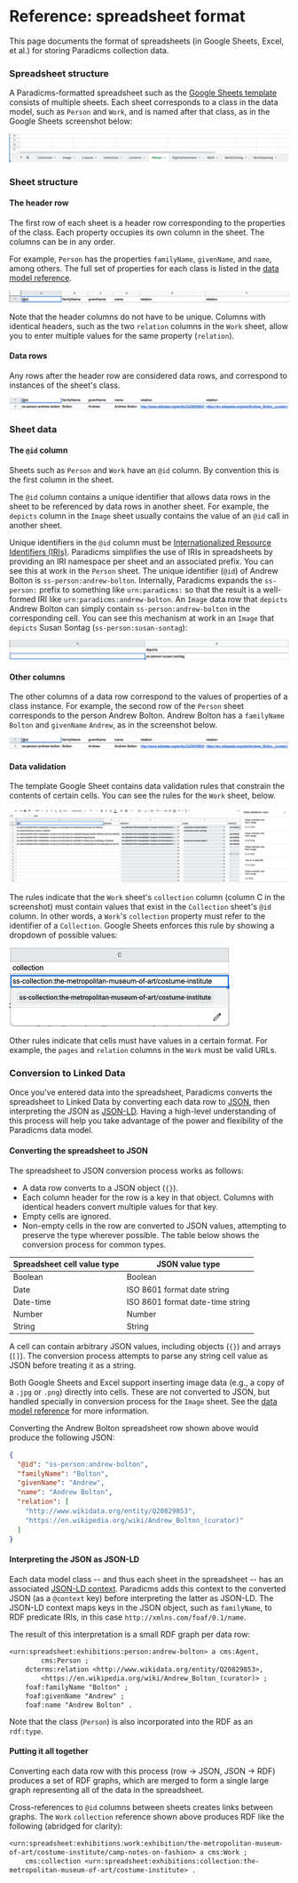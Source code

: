 # Reference: spreadsheet format

This page documents the format of spreadsheets (in Google Sheets, Excel, et al.) for storing Paradicms collection data.


### Spreadsheet structure

A Paradicms-formatted spreadsheet such as the [Google Sheets template](https://docs.google.com/spreadsheets/d/1j2oaMvMxY4pnXO-sEH_fky2R2gm6TQeIev_Q8rVOD4M/edit#gid=0) consists of multiple sheets. Each sheet corresponds to a class in the data model, such as `Person` and `Work`, and is named after that class, as in the Google Sheets screenshot below:

![Screenshot of spreadsheet sheet tabs](img/spreadsheet-structure/sheets.png)


### Sheet structure

#### The header row

The first row of each sheet is a header row corresponding to the properties of the class. Each property occupies its own column in the sheet. The columns can be in any order.

For example, `Person` has the properties `familyName`, `givenName`, and `name`, among others. The full set of properties for each class is listed in the [data model reference](../data-model).

![Screenshot of a header row](img/spreadsheet-structure/header-row.png)

Note that the header columns do not have to be unique. Columns with identical headers, such as the two `relation` columns in the `Work` sheet, allow you to enter multiple values for the same property (`relation`).

#### Data rows

Any rows after the header row are considered data rows, and correspond to instances of the sheet's class.

![Screenshot of a data row](img/spreadsheet-structure/data-row.png)


### Sheet data

#### The `@id` column

Sheets such as `Person` and `Work` have an `@id` column. By convention this is the first column in the sheet.

The `@id` column contains a unique identifier that allows data rows in the sheet to be referenced by data rows in another sheet. For example, the `depicts` column in the `Image` sheet usually contains the value of an `@id` call in another sheet.

Unique identifiers in the `@id` column must be [Internationalized Resource Identifiers (IRIs)](https://en.wikipedia.org/wiki/Internationalized_Resource_Identifier). Paradicms simplifies the use of IRIs in spreadsheets by providing an IRI namespace per sheet and an associated prefix. You can see this at work in the `Person` sheet. The unique identifier (`@id`) of Andrew Bolton is `ss-person:andrew-bolton`. Internally, Paradicms expands the `ss-person:` prefix to something like `urn:paradicms:` so that the result is a well-formed IRI like `urn:paradicms:andrew-bolton`. An `Image` data row that `depicts` Andrew Bolton can simply contain `ss-person:andrew-bolton` in the corresponding cell. You can see this mechanism at work in an `Image` that `depicts` Susan Sontag (`ss-person:susan-sontag`):

![Screenshot of an @id reference](img/spreadsheet-structure/id-reference.png)

#### Other columns

The other columns of a data row correspond to the values of properties of a class instance.  For example, the second row of the `Person` sheet corresponds to the person Andrew Bolton. Andrew Bolton has a `familyName` `Bolton` and `givenName` `Andrew`, as in the screenshot below.

![Screenshot of a data row](img/spreadsheet-structure/data-row.png)

#### Data validation

The template Google Sheet contains data validation rules that constrain the contents of certain cells. You can see the rules for the `Work` sheet, below.

![Screenshot of data validation rules](img/spreadsheet-structure/data-validation.png)

The rules indicate that the `Work` sheet's `collection` column (column C in the screenshot) must contain values that exist in the `Collection` sheet's `@id` column. In other words, a `Work`'s `collection` property must refer to the identifier of a `Collection`. Google Sheets enforces this rule by showing a dropdown of possible values:

![Screenshot of Work collection dropdown](img/spreadsheet-structure/work-collection-dropdown.png)

Other rules indicate that cells must have values in a certain format. For example, the `pages` and `relation` columns in the `Work` must be valid URLs.


### Conversion to Linked Data

Once you've entered data into the spreadsheet, Paradicms converts the spreadsheet to Linked Data by converting each data row to [JSON](https://www.json.org/), then interpreting the JSON as [JSON-LD](https://json-ld.org/). Having a high-level understanding of this process will help you take advantage of the power and flexibility of the Paradicms data model.

#### Converting the spreadsheet to JSON

The spreadsheet to JSON conversion process works as follows:

* A data row converts to a JSON object (`{}`).
* Each column header for the row is a key in that object. Columns with identical headers convert multiple values for that key.
* Empty cells are ignored.
* Non-empty cells in the row are converted to JSON values, attempting to preserve the type wherever possible. The table below shows the conversion process for common types.

| Spreadsheet cell value type | JSON value type                  |
|-----------------------------|----------------------------------|
| Boolean                     | Boolean                          |
| Date                        | ISO 8601 format date string      |
| Date-time                   | ISO 8601 format date-time string |
| Number                      | Number                           |
| String                      | String                           |

A cell can contain arbitrary JSON values, including objects (`{}`) and arrays (`[]`). The conversion process attempts to parse any string cell value as JSON before treating it as a string.

Both Google Sheets and Excel support inserting image data (e.g., a copy of a `.jpg` or `.png`) directly into cells. These are not converted to JSON, but handled specially in conversion process for the `Image` sheet. See the [data model reference](./data-model) for more information.

Converting the Andrew Bolton spreadsheet row shown above would produce the following JSON:
```json
{
  "@id": "ss-person:andrew-bolton",
  "familyName": "Bolton",
  "givenName": "Andrew",
  "name": "Andrew Bolton",
  "relation": [
    "http://www.wikidata.org/entity/Q20829853",
    "https://en.wikipedia.org/wiki/Andrew_Bolton_(curator)"
  ]
}
```

#### Interpreting the JSON as JSON-LD

Each data model class -- and thus each sheet in the spreadsheet -- has an associated [JSON-LD context](https://www.w3.org/TR/json-ld11/#the-context). Paradicms adds this context to the converted JSON (as a `@context` key) before interpreting the latter as JSON-LD. The JSON-LD context maps keys in the JSON object, such as `familyName`, to RDF predicate IRIs, in this case `http://xmlns.com/foaf/0.1/name`. 

The result of this interpretation is a small RDF graph per data row:

```
<urn:spreadsheet:exhibitions:person:andrew-bolton> a cms:Agent,
        cms:Person ;
    dcterms:relation <http://www.wikidata.org/entity/Q20829853>,
        <https://en.wikipedia.org/wiki/Andrew_Bolton_(curator)> ;
    foaf:familyName "Bolton" ;
    foaf:givenName "Andrew" ;
    foaf:name "Andrew Bolton" .
```

Note that the class (`Person`) is also incorporated into the RDF as an `rdf:type`.

#### Putting it all together

Converting each data row with this process (row -> JSON, JSON -> RDF) produces a set of RDF graphs, which are merged to form a single large graph representing all of the data in the spreadsheet.

Cross-references to `@id` columns between sheets creates links between graphs. The `Work` `collection` reference shown above produces RDF like the following (abridged for clarity):

```
<urn:spreadsheet:exhibitions:work:exhibition/the-metropolitan-museum-of-art/costume-institute/camp-notes-on-fashion> a cms:Work ;
    cms:collection <urn:spreadsheet:exhibitions:collection:the-metropolitan-museum-of-art/costume-institute> .
```
